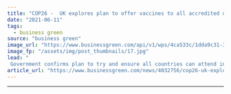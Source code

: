 ```yaml
---
title: "COP26 -  UK explores plan to offer vaccines to all accredited delegations"
date: "2021-06-11"
tags: 
  - business green
source: "business green"
image_url: "https://www.businessgreen.com/api/v1/wps/4ca533c/1dda9c31-350a-4367-ab56-508bf992d2da/5/Coronavirus-185x114.jpg"
image_fp: "/assets/img/post_thumbnails/17.jpg"
lead: "
 Government confirms plan to try and ensure all countries can attend in-person summit, as part of package to donate 100 million surplus coronavirus vaccines to developing countries ..."
article_url: "https://www.businessgreen.com/news/4032756/cop26-uk-explores-plan-offer-vaccines-accredited-delegations"
---
```


---
